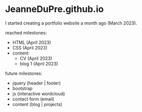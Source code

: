 # JeanneDuPre.github.io


I started creating a portfolio website a month ago (March 2023).

reached milestones:
  - HTML (April 2023)
  - CSS (April 2023)
  - content: 
    - CV (April 2023)
    - blog 1 (April 2023)
 
future milestones:
  - jquery (header | footer)
  - bootstrap
  - js (interactive wordcloud)
  - contact form (email)
  - content (blog | projects)

